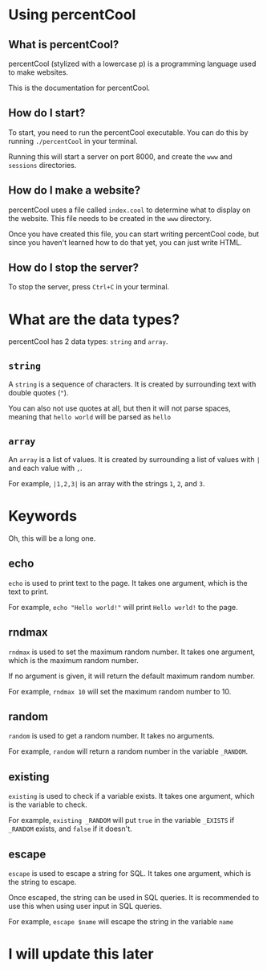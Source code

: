 # Using percentCool
## What is percentCool?
percentCool (stylized with a lowercase p) is a programming language used to make websites.

This is the documentation for percentCool.

## How do I start?
To start, you need to run the percentCool executable. You can do this by running `./percentCool` in your terminal.

Running this will start a server on port 8000, and create the `www` and `sessions` directories.

## How do I make a website?
percentCool uses a file called `index.cool` to determine what to display on the website. This file needs to be created in the `www` directory.

Once you have created this file, you can start writing percentCool code, but since you haven't learned how to do that yet, you can just write HTML.

## How do I stop the server?
To stop the server, press `Ctrl+C` in your terminal.

# What are the data types?
percentCool has 2 data types: `string` and `array`.

## `string`
A `string` is a sequence of characters. It is created by surrounding text with double quotes (`"`).

You can also not use quotes at all, but then it will not parse spaces, meaning that `hello world` will be parsed as `hello`

## `array`
An `array` is a list of values. It is created by surrounding a list of values with `|` and each value with `,`.

For example, `|1,2,3|` is an array with the strings `1`, `2`, and `3`.

# Keywords
Oh, this will be a long one.

## echo
`echo` is used to print text to the page. It takes one argument, which is the text to print.

For example, `echo "Hello world!"` will print `Hello world!` to the page.

## rndmax
`rndmax` is used to set the maximum random number. It takes one argument, which is the maximum random number.

If no argument is given, it will return the default maximum random number.

For example, `rndmax 10` will set the maximum random number to 10.

## random
`random` is used to get a random number. It takes no arguments.

For example, `random` will return a random number in the variable `_RANDOM`.

## existing
`existing` is used to check if a variable exists. It takes one argument, which is the variable to check.

For example, `existing _RANDOM` will put `true` in the variable `_EXISTS` if `_RANDOM` exists, and `false` if it doesn't.

## escape
`escape` is used to escape a string for SQL. It takes one argument, which is the string to escape.

Once escaped, the string can be used in SQL queries. It is recommended to use this when using user input in SQL queries.

For example, `escape $name` will escape the string in the variable `name`

# I will update this later
